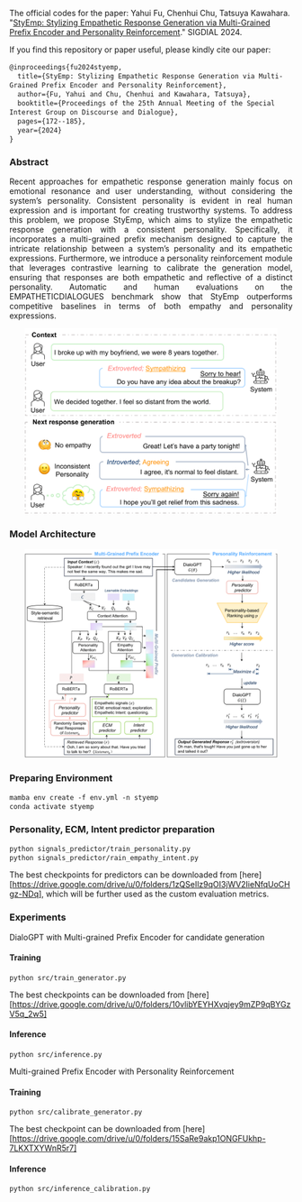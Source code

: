 The official codes for the paper: Yahui Fu, Chenhui Chu, Tatsuya Kawahara. "[StyEmp: Stylizing Empathetic Response Generation via Multi-Grained Prefix Encoder and Personality Reinforcement](https://arxiv.org/pdf/2408.02271)." SIGDIAL 2024.

If you find this repository or paper useful, please kindly cite our paper:
```
@inproceedings{fu2024styemp,
  title={StyEmp: Stylizing Empathetic Response Generation via Multi-Grained Prefix Encoder and Personality Reinforcement},
  author={Fu, Yahui and Chu, Chenhui and Kawahara, Tatsuya},
  booktitle={Proceedings of the 25th Annual Meeting of the Special Interest Group on Discourse and Dialogue},
  pages={172--185},
  year={2024}
}
```
### **Abstract**
<p style="text-align: justify;">
Recent approaches for empathetic response
generation mainly focus on emotional resonance and user understanding, without considering the system’s personality. Consistent personality is evident in real human expression
and is important for creating trustworthy systems. To address this problem, we propose
StyEmp, which aims to stylize the empathetic
response generation with a consistent personality. Specifically, it incorporates a multi-grained
prefix mechanism designed to capture the intricate relationship between a system’s personality and its empathetic expressions. Furthermore, we introduce a personality reinforcement
module that leverages contrastive learning to
calibrate the generation model, ensuring that
responses are both empathetic and reflective
of a distinct personality. Automatic and human evaluations on the EMPATHETICDIALOGUES benchmark show that StyEmp outperforms competitive baselines in terms of both
empathy and personality expressions.
</p>

<div align="center">
  <img src="./Figs/example.png" alt="Description" width="450"/>
</div>


### **Model Architecture**
<div align="center">
  <img src="./Figs/arch.png" alt="Model Architecture" width="450"/>
</div>

### **Preparing Environment**
```
mamba env create -f env.yml -n styemp
conda activate styemp
```
### **Personality, ECM, Intent predictor preparation**
```
python signals_predictor/train_personality.py
python signals_predictor/rain_empathy_intent.py
```
The best checkpoints for predictors can be downloaded from [here][https://drive.google.com/drive/u/0/folders/1zQSeIlz9qOI3jWV2IieNfqUoCHgz-NDq], which will be further used as the custom evaluation metrics.

### **Experiments**
DialoGPT with Multi-grained Prefix Encoder for candidate generation
#### **Training**
```
python src/train_generator.py
```
The best checkpoints can be downloaded from [here][https://drive.google.com/drive/u/0/folders/10vlibYEYHXvqjey9mZP9qBYGzV5q_2w5]
#### **Inference**
```
python src/inference.py
```
Multi-grained Prefix Encoder with Personality Reinforcement
#### **Training**
```
python src/calibrate_generator.py
```
The best checkpoint can be downloaded from [here][https://drive.google.com/drive/u/0/folders/15SaRe9akp1ONGFUkhp-7LKXTXYWnR5r7]
#### **Inference**
```
python src/inference_calibration.py
```


